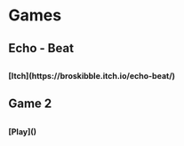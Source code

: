 # Games
  <h2>Echo - Beat<h2>
    <h4>[Itch](https://broskibble.itch.io/echo-beat/)<h4>
  <h2>Game 2<h2>
    <h4>[Play]()<h4>

